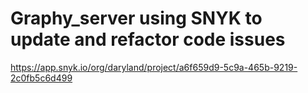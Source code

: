 # Graphy_server using SNYK to update and refactor code issues

https://app.snyk.io/org/daryland/project/a6f659d9-5c9a-465b-9219-2c0fb5c6d499

